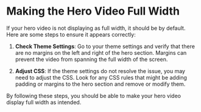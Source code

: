# Making the Hero Video Full Width

If your hero video is not displaying as full width, it should be by default. Here are some steps to ensure it appears correctly:

1. **Check Theme Settings**: Go to your theme settings and verify that there are no margins on the left and right of the hero section. Margins can prevent the video from spanning the full width of the screen.

2. **Adjust CSS**: If the theme settings do not resolve the issue, you may need to adjust the CSS. Look for any CSS rules that might be adding padding or margins to the hero section and remove or modify them.

By following these steps, you should be able to make your hero video display full width as intended.